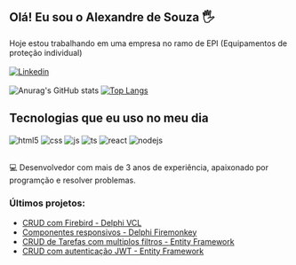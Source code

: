 
## Olá! Eu sou o Alexandre de Souza 🖐️
Hoje estou trabalhando em uma empresa no ramo de EPI (Equipamentos de proteção individual)<br/><br/>
[![Linkedin](https://img.shields.io/badge/LinkedIn-0077B5?style=for-the-badge&logo=linkedin&logoColor=white)](https://www.linkedin.com/in/alexandre-de-souza-filho-235923306/)<br/>
<br/>
![Anurag's GitHub stats](https://github-readme-stats.vercel.app/api?username=Algorithimo&show_icons=true&theme=dracula)
[![Top Langs](https://github-readme-stats.vercel.app/api/top-langs/?username=Algorithimo&layout=compact&theme=dracula)](https://github.com/Algorithimo/github-readme-stats)

## Tecnologias que eu uso no meu dia

<div style="display: inline_block">
  <img align="center" alt="html5" src="https://img.shields.io/badge/Delphi_RAD_Studio-B22222?style=for-the-badge&logo=delphi&logoColor=white" />
  <img align="center" alt="css" src="https://img.shields.io/badge/.NET-5C2D91?style=for-the-badge&logo=.net&logoColor=white" />
  <img align="center" alt="js" src="https://img.shields.io/badge/C%23-239120?style=for-the-badge&logo=c-sharp&logoColor=white" />
  <img align="center" alt="ts" src="https://img.shields.io/badge/Microsoft%20SQL%20Server-CC2927?style=for-the-badge&logo=microsoft%20sql%20server&logoColor=white" />
  <img align="center" alt="react" src="https://img.shields.io/badge/MySQL-005C84?style=for-the-badge&logo=mysql&logoColor=white" />
  <img align="center" alt="nodejs" src="https://img.shields.io/badge/Figma-F24E1E?style=for-the-badge&logo=figma&logoColor=white" />
</div><br/>

💻 Desenvolvedor com mais de 3 anos de experiência, apaixonado por programção e resolver problemas.

### Últimos projetos:
- [CRUD com Firebird - Delphi VCL](https://github.com/Algorithimo/CadastroSimplesDelphiFB)<br/>
- [Componentes responsivos - Delphi Firemonkey](https://github.com/Algorithimo/Aleph-Componentes)<br/>
- [CRUD de Tarefas com multiplos filtros - Entity Framework](https://github.com/Algorithimo/trilha-net-api-desafio)<br/>
- [CRUD com autenticação JWT - Entity Framework](https://github.com/Algorithimo/MinimalApi-MySQL)<br/>


